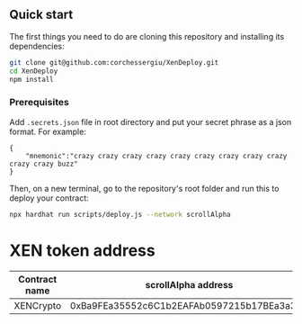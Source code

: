 ## Quick start
The first things you need to do are cloning this repository and installing its
dependencies:

```sh
git clone git@github.com:corchessergiu/XenDeploy.git
cd XenDeploy
npm install
```

### Prerequisites
Add `.secrets.json` file in root directory and put your secret phrase as a json format. For example:
```
{
    "mnemonic":"crazy crazy crazy crazy crazy crazy crazy crazy crazy crazy crazy buzz"
}
```

Then, on a new terminal, go to the repository's root folder and run this to
deploy your contract:

```sh
npx hardhat run scripts/deploy.js --network scrollAlpha
```

# XEN token address 

| Contract name            | scrollAlpha address|
| ------------------------ | ----------- | 
| XENCrypto                | 0xBa9FEa35552c6C1b2EAFAb0597215b17BEa3a39C | 
